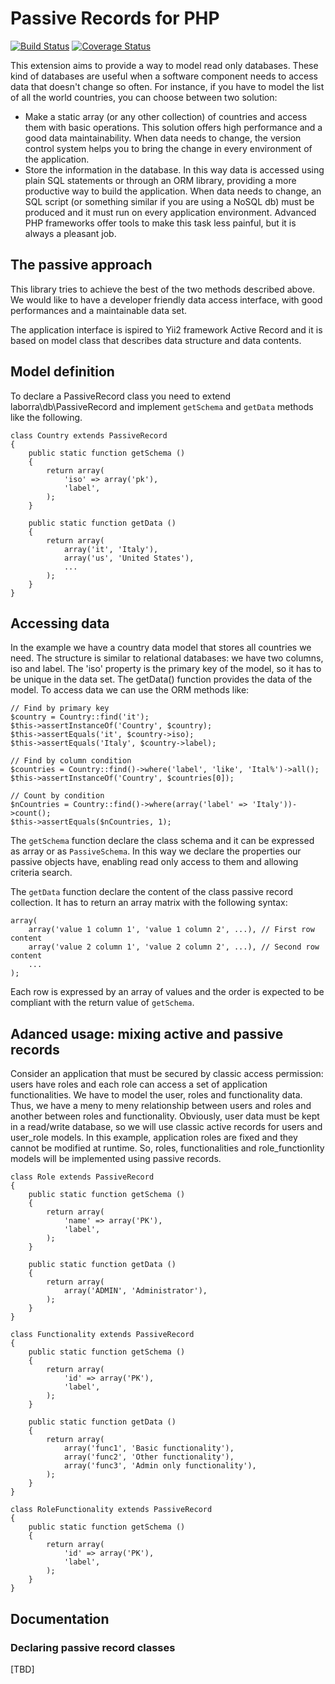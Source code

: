 Passive Records for PHP
===============

[![Build Status](https://travis-ci.org/zeeke/passive-records.png?branch=master)](https://travis-ci.org/zeeke/passive-records) [![Coverage Status](https://coveralls.io/repos/zeeke/passive-records/badge.png)](https://coveralls.io/r/zeeke/passive-records)


This extension aims to provide a way to model read only databases. These
kind of databases are useful when a software component needs to access
data that doesn't change so often. For instance, if you have to model
the list of all the world countries, you can choose between two
solution:
- Make a static array (or any other collection) of countries and access
  them with basic operations. This solution offers high performance and
  a good data maintainability. When data needs to change, the version
  control system helps you to bring the change in every environment of
  the application.
- Store the information in the database. In this way data is accessed
  using plain SQL statements or through an ORM library, providing a more
  productive way to build the application. When data needs to change, an
  SQL script (or something similar if you are using a NoSQL db) must be
  produced and it must run on every application environment. Advanced
  PHP frameworks offer tools to make this task less painful, but it is
  always a pleasant job.

## The passive approach

This library tries to achieve the best of the two methods described
above. We would like to have a developer friendly data access interface,
with good performances and a maintainable data set.

The application interface is ispired to Yii2 framework Active Record and
it is based on model class that describes data structure and data
contents.

## Model definition

To declare a PassiveRecord class you need to extend
laborra\db\PassiveRecord and implement `getSchema` and `getData`
methods like the following.

~~~
class Country extends PassiveRecord
{
    public static function getSchema ()
    {
        return array(
            'iso' => array('pk'),
            'label',
        );
    }

    public static function getData ()
    {
        return array(
            array('it', 'Italy'),
            array('us', 'United States'),
            ...
        );
    }
}
~~~

## Accessing data

In the example we have a country data model that stores all countries we
need. The structure is similar to relational databases: we have two
columns, iso and label. The 'iso' property is the primary key of the
model, so it has to be unique in the data set. 
The getData() function provides the data of the model.
To access data we can use the ORM methods like:

~~~
// Find by primary key
$country = Country::find('it');
$this->assertInstanceOf('Country', $country);
$this->assertEquals('it', $country->iso);
$this->assertEquals('Italy', $country->label);

// Find by column condition
$countries = Country::find()->where('label', 'like', 'Ital%')->all();
$this->assertInstanceOf('Country', $countries[0]);

// Count by condition
$nCountries = Country::find()->where(array('label' => 'Italy'))->count();
$this->assertEquals($nCountries, 1);
~~~

The `getSchema` function declare the class schema and it can be
expressed as array or as `PassiveSchema`. In this way we declare the
properties our passive objects have, enabling read only access to them
and allowing criteria search.

The `getData` function declare the content of the class passive record
collection. It has to return an array matrix with the following syntax:

~~~
array(
    array('value 1 column 1', 'value 1 column 2', ...), // First row content
    array('value 2 column 1', 'value 2 column 2', ...), // Second row content
    ...
);
~~~

Each row is expressed by an array of values and the order is expected to
be compliant with the return value of `getSchema`.


## Adanced usage: mixing active and passive records

Consider an application that must be secured by classic access
permission: users have roles and each role can access a set of
application functionalities. We have to model the user, roles and
functionality data. Thus, we have a meny to meny relationship between
users and roles and another between roles and functionality. 
Obviously, user data must be kept in a read/write database, so we will
use classic active records for users and user_role models.
In this example, application roles are fixed and they cannot be modified
at runtime. So, roles, functionalities and role_functionlity models will
be implemented using passive records.

~~~
class Role extends PassiveRecord
{
    public static function getSchema ()
    {
        return array(
            'name' => array('PK'),
            'label',
        );
    }
    
    public static function getData ()
    {
        return array(
            array('ADMIN', 'Administrator'),
        );
    }
}

class Functionality extends PassiveRecord
{
    public static function getSchema ()
    {
        return array(
            'id' => array('PK'),
            'label',
        );
    }
    
    public static function getData ()
    {
        return array(
            array('func1', 'Basic functionality'),
            array('func2', 'Other functionality'),
            array('func3', 'Admin only functionality'),
        );
    }
}

class RoleFunctionality extends PassiveRecord
{
    public static function getSchema ()
    {
        return array(
            'id' => array('PK'),
            'label',
        );
    }
}
~~~

## Documentation

### Declaring passive record classes
[TBD]

